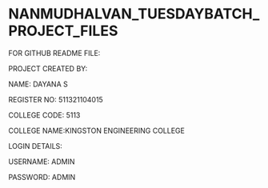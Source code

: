 # NANMUDHALVAN_TUESDAYBATCH_PROJECT_FILES

FOR GITHUB README FILE:


PROJECT CREATED BY:

NAME: DAYANA S

REGISTER NO: 511321104015

COLLEGE CODE: 5113

COLLEGE NAME:KINGSTON ENGINEERING COLLEGE

LOGIN DETAILS:

USERNAME: ADMIN

PASSWORD: ADMIN